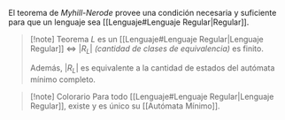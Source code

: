 El teorema de *Myhill-Nerode* provee una condición necesaria y suficiente para que un lenguaje sea [[Lenguaje#Lenguaje Regular|Regular]].

> [!note] Teorema
> $L$ es un [[Lenguaje#Lenguaje Regular|Lenguaje Regular]] $\iff$ $|R_L|$ *(cantidad de clases de equivalencia)* es finito.
>  
>  Además, $|R_L|$ es equivalente a la cantidad de estados del autómata mínimo completo.

> [!note] Colorario
> Para todo [[Lenguaje#Lenguaje Regular|Lenguaje Regular]], existe y es único su [[Autómata Mínimo]].

